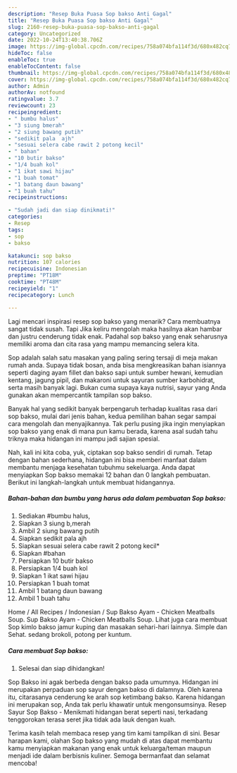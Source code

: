 ```yaml
---
description: "Resep Buka Puasa Sop bakso Anti Gagal"
title: "Resep Buka Puasa Sop bakso Anti Gagal"
slug: 2160-resep-buka-puasa-sop-bakso-anti-gagal
category: Uncategorized
date: 2022-10-24T13:40:38.706Z
image: https://img-global.cpcdn.com/recipes/758a074bfa114f3d/680x482cq70/sop-bakso-foto-resep-utama.jpg
hideToc: false
enableToc: true
enableTocContent: false
thumbnail: https://img-global.cpcdn.com/recipes/758a074bfa114f3d/680x482cq70/sop-bakso-foto-resep-utama.jpg
cover: https://img-global.cpcdn.com/recipes/758a074bfa114f3d/680x482cq70/sop-bakso-foto-resep-utama.jpg
author: Admin
authorAv: notfound
ratingvalue: 3.7
reviewcount: 23
recipeingredient:
- " bumbu halus"
- "3 siung bmerah"
- "2 siung bawang putih"
- "sedikit pala  ajh"
- "sesuai selera cabe rawit 2 potong kecil"
- " bahan"
- "10 butir bakso"
- "1/4 buah kol"
- "1 ikat sawi hijau"
- "1 buah tomat"
- "1 batang daun bawang"
- "1 buah tahu"
recipeinstructions:

- "Sudah jadi dan siap dinikmati!"
categories:
- Resep
tags:
- sop
- bakso

katakunci: sop bakso 
nutrition: 107 calories
recipecuisine: Indonesian
preptime: "PT18M"
cooktime: "PT48M"
recipeyield: "1"
recipecategory: Lunch

---
```



Lagi mencari inspirasi resep sop bakso yang menarik? Cara membuatnya sangat tidak susah. Tapi Jika keliru mengolah maka hasilnya akan hambar dan justru cenderung tidak enak. Padahal sop bakso yang enak seharusnya memiliki aroma dan cita rasa yang mampu memancing selera kita.


Sop adalah salah satu masakan yang paling sering tersaji di meja makan rumah anda. Supaya tidak bosan, anda bisa mengkreasikan bahan isiannya seperti daging ayam fillet dan bakso sapi untuk sumber hewani, kemudian kentang, jagung pipil, dan makaroni untuk sayuran sumber karbohidrat, serta masih banyak lagi. Bukan cuma supaya kaya nutrisi, sayur yang Anda gunakan akan mempercantik tampilan sop bakso.

Banyak hal yang sedikit banyak berpengaruh terhadap kualitas rasa dari sop bakso, mulai dari jenis bahan, kedua pemilihan bahan segar sampai cara mengolah dan menyajikannya. Tak perlu pusing jika ingin menyiapkan sop bakso yang enak di mana pun kamu berada, karena asal sudah tahu triknya maka hidangan ini mampu jadi sajian spesial.


Nah, kali ini kita coba, yuk, ciptakan sop bakso sendiri di rumah. Tetap dengan bahan sederhana, hidangan ini bisa memberi manfaat dalam membantu menjaga kesehatan tubuhmu sekeluarga. Anda dapat menyiapkan Sop bakso memakai 12 bahan dan 0 langkah pembuatan. Berikut ini langkah-langkah untuk membuat hidangannya.

<!--inarticleads1-->

##### Bahan-bahan dan bumbu yang harus ada dalam pembuatan Sop bakso:

1. Sediakan  #bumbu halus,
1. Siapkan 3 siung b,merah
1. Ambil 2 siung bawang putih
1. Siapkan sedikit pala  ajh
1. Siapkan sesuai selera cabe rawit 2 potong kecil*
1. Siapkan  #bahan
1. Persiapkan 10 butir bakso
1. Persiapkan 1/4 buah kol
1. Siapkan 1 ikat sawi hijau
1. Persiapkan 1 buah tomat
1. Ambil 1 batang daun bawang
1. Ambil 1 buah tahu


Home / All Recipes / Indonesian / Sup Bakso Ayam - Chicken Meatballs Soup. Sup Bakso Ayam - Chicken Meatballs Soup. Lihat juga cara membuat Sop kimlo bakso jamur kuping dan masakan sehari-hari lainnya. Simple dan Sehat. sedang brokoli, potong per kuntum. 

<!--inarticleads2-->

##### Cara membuat Sop bakso:


1. Selesai dan siap dihidangkan!

Sop Bakso ini agak berbeda dengan bakso pada umumnya. Hidangan ini merupakan perpaduan sop sayur dengan bakso di dalamnya. Oleh karena itu, citarasanya cenderung ke arah sop ketimbang bakso. Karena hidangan ini merupakan sop, Anda tak perlu khawatir untuk mengonsumsinya. Resep Sayur Sop Bakso - Menikmati hidangan berat seperti nasi, terkadang tenggorokan terasa seret jika tidak ada lauk dengan kuah. 

Terima kasih telah membaca resep yang tim kami tampilkan di sini. Besar harapan kami, olahan Sop bakso yang mudah di atas dapat membantu kamu menyiapkan makanan yang enak untuk keluarga/teman maupun menjadi ide dalam berbisnis kuliner. Semoga bermanfaat dan selamat mencoba!
